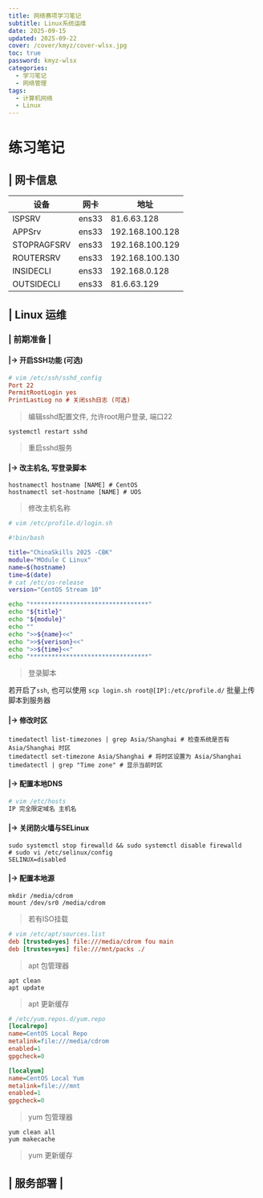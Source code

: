 ```yaml
---
title: 网络赛项学习笔记
subtitle: Linux系统运维
date: 2025-09-15
updated: 2025-09-22
cover: /cover/kmyz/cover-wlsx.jpg
toc: true
password: kmyz-wlsx
categories:
  - 学习笔记
  - 网络管理
tags:
  - 计算机网络
  - Linux 
---
```


# 练习笔记

## | 网卡信息

| 设备 | 网卡 | 地址 |
|-|-|-|
| ISPSRV | ens33 | 81.6.63.128 |
| APPSrv | ens33 | 192.168.100.128 |
| STOPRAGFSRV | ens33 | 192.168.100.129 |
| ROUTERSRV | ens33 | 192.168.100.130 |
| INSIDECLI | ens33 | 192.168.0.128 |
| OUTSIDECLI | ens33 | 81.6.63.129 |

## | Linux 运维

### | 前期准备 |

#### |-> 开启SSH功能 (可选)

```ini
# vim /etc/ssh/sshd_config
Port 22
PermitRootLogin yes
PrintLastLog no # 关闭ssh日志 (可选)
```
> 编辑sshd配置文件, 允许root用户登录, 端口22

```shell
systemctl restart sshd
```
> 重启sshd服务

#### |-> 改主机名, 写登录脚本

```shell
hostnamectl hostname [NAME] # CentOS
hostnamectl set-hostname [NAME] # UOS
```
> 修改主机名称

```bash
# vim /etc/profile.d/login.sh

#!bin/bash

title="ChinaSkills 2025 -CBK"
module="MOdule C Linux"
name=$(hostname)
time=$(date)
# cat /etc/os-release
version="CentOS Stream 10"

echo "*********************************"
echo "${title}"
echo "${module}"
echo ""
echo ">>${name}<<"
echo ">>${verison}<<"
echo ">>${time}<<"
echo "*********************************"
```
> 登录脚本

若开启了`ssh`, 也可以使用 `scp login.sh root@[IP]:/etc/profile.d/` 批量上传脚本到服务器

#### |-> 修改时区

```shell
timedatectl list-timezones | grep Asia/Shanghai # 检查系统是否有 Asia/Shanghai 时区
timedatectl set-timezone Asia/Shanghai # 将时区设置为 Asia/Shanghai
timedatectl | grep "Time zone" # 显示当前时区
```

#### |-> 配置本地DNS

```bash
# vim /etc/hosts
IP 完全限定域名 主机名
```

#### |-> 关闭防火墙与SELinux

```shell
sudo systemctl stop firewalld && sudo systemctl disable firewalld
# sudo vi /etc/selinux/config
SELINUX=disabled
```

#### |-> 配置本地源

```shell
mkdir /media/cdrom
mount /dev/sr0 /media/cdrom
```
> 若有ISO挂载

```ini
# vim /etc/apt/sources.list
deb [trusted=yes] file:///media/cdrom fou main
deb [trustes=yes] file:///mnt/packs ./
```
> apt 包管理器

```shell
apt clean
apt update
```
> apt 更新缓存

```ini
# /etc/yum.repos.d/yum.repo
[localrepo]
name=CentOS Local Repo
metalink=file:///media/cdrom
enabled=1
gpgcheck=0

[localyum]
name=CentOS Local Yum
metalink=file:///mnt
enabled=1
gpgcheck=0
```
> yum 包管理器

```shell
yum clean all
yum makecache
```
> yum 更新缓存

## | 服务部署 |

